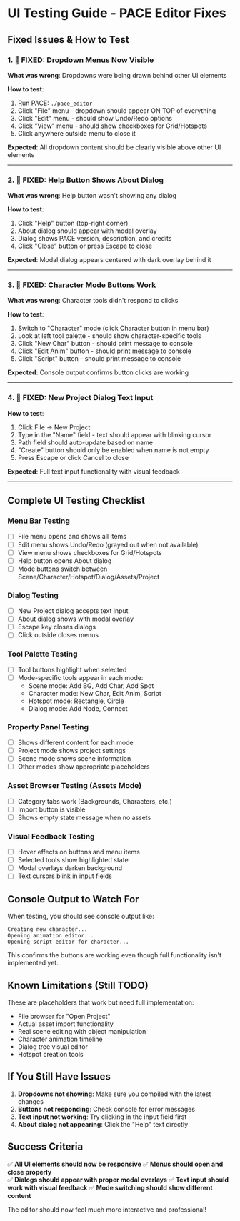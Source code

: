 # UI Testing Guide - PACE Editor Fixes

## Fixed Issues & How to Test

### 1. 🔧 **FIXED: Dropdown Menus Now Visible**

**What was wrong**: Dropdowns were being drawn behind other UI elements

**How to test**:
1. Run PACE: `./pace_editor`
2. Click "File" menu - dropdown should appear ON TOP of everything
3. Click "Edit" menu - should show Undo/Redo options
4. Click "View" menu - should show checkboxes for Grid/Hotspots
5. Click anywhere outside menu to close it

**Expected**: All dropdown content should be clearly visible above other UI elements

---

### 2. 🔧 **FIXED: Help Button Shows About Dialog**

**What was wrong**: Help button wasn't showing any dialog

**How to test**:
1. Click "Help" button (top-right corner)
2. About dialog should appear with modal overlay
3. Dialog shows PACE version, description, and credits
4. Click "Close" button or press Escape to close

**Expected**: Modal dialog appears centered with dark overlay behind it

---

### 3. 🔧 **FIXED: Character Mode Buttons Work**

**What was wrong**: Character tools didn't respond to clicks

**How to test**:
1. Switch to "Character" mode (click Character button in menu bar)
2. Look at left tool palette - should show character-specific tools
3. Click "New Char" button - should print message to console
4. Click "Edit Anim" button - should print message to console
5. Click "Script" button - should print message to console

**Expected**: Console output confirms button clicks are working

---

### 4. 🔧 **FIXED: New Project Dialog Text Input**

**How to test**:
1. Click File → New Project
2. Type in the "Name" field - text should appear with blinking cursor
3. Path field should auto-update based on name
4. "Create" button should only be enabled when name is not empty
5. Press Escape or click Cancel to close

**Expected**: Full text input functionality with visual feedback

---

## Complete UI Testing Checklist

### Menu Bar Testing
- [ ] File menu opens and shows all items
- [ ] Edit menu shows Undo/Redo (grayed out when not available)
- [ ] View menu shows checkboxes for Grid/Hotspots
- [ ] Help button opens About dialog
- [ ] Mode buttons switch between Scene/Character/Hotspot/Dialog/Assets/Project

### Dialog Testing
- [ ] New Project dialog accepts text input
- [ ] About dialog shows with modal overlay
- [ ] Escape key closes dialogs
- [ ] Click outside closes menus

### Tool Palette Testing
- [ ] Tool buttons highlight when selected
- [ ] Mode-specific tools appear in each mode:
  - Scene mode: Add BG, Add Char, Add Spot
  - Character mode: New Char, Edit Anim, Script
  - Hotspot mode: Rectangle, Circle
  - Dialog mode: Add Node, Connect

### Property Panel Testing
- [ ] Shows different content for each mode
- [ ] Project mode shows project settings
- [ ] Scene mode shows scene information
- [ ] Other modes show appropriate placeholders

### Asset Browser Testing (Assets Mode)
- [ ] Category tabs work (Backgrounds, Characters, etc.)
- [ ] Import button is visible
- [ ] Shows empty state message when no assets

### Visual Feedback Testing
- [ ] Hover effects on buttons and menu items
- [ ] Selected tools show highlighted state
- [ ] Modal overlays darken background
- [ ] Text cursors blink in input fields

## Console Output to Watch For

When testing, you should see console output like:
```
Creating new character...
Opening animation editor...
Opening script editor for character...
```

This confirms the buttons are working even though full functionality isn't implemented yet.

## Known Limitations (Still TODO)

These are placeholders that work but need full implementation:
- File browser for "Open Project"
- Actual asset import functionality
- Real scene editing with object manipulation
- Character animation timeline
- Dialog tree visual editor
- Hotspot creation tools

## If You Still Have Issues

1. **Dropdowns not showing**: Make sure you compiled with the latest changes
2. **Buttons not responding**: Check console for error messages
3. **Text input not working**: Try clicking in the input field first
4. **About dialog not appearing**: Click the "Help" text directly

## Success Criteria

✅ **All UI elements should now be responsive**
✅ **Menus should open and close properly**  
✅ **Dialogs should appear with proper modal overlays**
✅ **Text input should work with visual feedback**
✅ **Mode switching should show different content**

The editor should now feel much more interactive and professional!